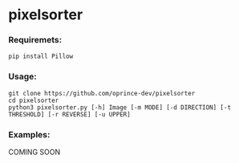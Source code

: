 # pixelsorter

### Requiremets:
```
pip install Pillow
```
### Usage:
```
git clone https://github.com/oprince-dev/pixelsorter
cd pixelsorter
python3 pixelsorter.py [-h] Image [-m MODE] [-d DIRECTION] [-t THRESHOLD] [-r REVERSE] [-u UPPER]
```
### Examples:
COMING SOON
